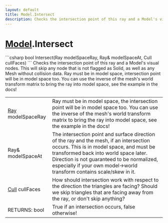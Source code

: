 ```yaml
---
layout: default
title: Model.Intersect
description: Checks the intersection point of this ray and a Model's visual nodes. This will skip any node that is not flagged as Solid, as well as any Mesh without collision data. Ray must be in model space, intersection point will be in model space too. You can use the inverse of the mesh's world transform matrix to bring the ray into model space, see the example in the docs!
---
```

# [Model]({{site.url}}/Pages/StereoKit/Model.html).Intersect

<div class='signature' markdown='1'>
```csharp
bool Intersect(Ray modelSpaceRay, Ray& modelSpaceAt, Cull cullFaces)
```
Checks the intersection point of this ray and a Model's
visual nodes. This will skip any node that is not flagged as Solid,
as well as any Mesh without collision data. Ray must be in model
space, intersection point will be in model space too. You can use
the inverse of the mesh's world transform matrix to bring the ray
into model space, see the example in the docs!
</div>

|  |  |
|--|--|
|[Ray]({{site.url}}/Pages/StereoKit/Ray.html) modelSpaceRay|Ray must be in model space, the             intersection point will be in model space too. You can use the             inverse of the mesh's world transform matrix to bring the ray             into model space, see the example in the docs!|
|Ray& modelSpaceAt|The intersection point and surface             direction of the ray and the mesh, if an intersection occurs.             This is in model space, and must be transformed back into world             space later. Direction is not guaranteed to be normalized,              especially if your own model->world transform contains scale/skew             in it.|
|[Cull]({{site.url}}/Pages/StereoKit/Cull.html) cullFaces|How should intersection work with respect             to the direction the triangles are facing? Should we skip triangles             that are facing away from the ray, or don't skip anything?|
|RETURNS: bool|True if an intersection occurs, false otherwise!|




